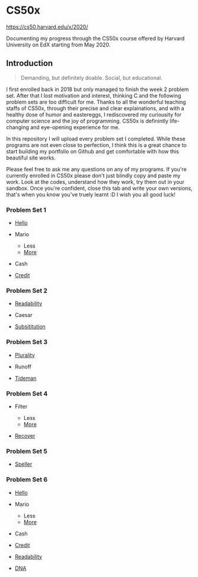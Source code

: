 # CS50x

https://cs50.harvard.edu/x/2020/

Documenting my progress through the CS50x course offered by Harvard University on EdX starting from May 2020.
## Introduction
>Demanding, but definitely doable. Social, but educational. 

I first enrolled back in 2018 but only managed to finish the week 2 problem set. After that I lost motivation and interest, thinking C and the following problem sets are too difficult for me. Thanks to all the wonderful teaching staffs of CS50x, through their precise and clear explainations, and with a healthy dose of humor and eastereggs, I rediscovered my curiousity for computer science and the joy of programming. CS50x is definintly life-changing and eye-opening experience for me.

In this repository I will upload every problem set I completed. While these programs are not even close to perfection, I think this is a great chance to start building my portfolio on Github and get comfortable with how this beautiful site works. 

Please feel free to ask me any questions on any of my programs. If you're currently enrolled in CS50x please don't just blindly copy and paste my work. Look at the codes, understand how they work, try them out in your sandbox. Once you're confident, close this tab and write your own versions, that's when you know you've truely learnt :D I wish you all good luck!

### Problem Set 1
 - [Hello](C/pset1/hello.c)
 
 - Mario
   - Less
   - [More](C/pset1/mario/more/mario.c)
   
 - Cash
 - [Credit](C/pset1/credit.c)

### Problem Set 2
 - [Readability](C/pset2/readability.c)

 - Caesar

 - [Subsititution](C/pset2/substitution.c)

### Problem Set 3
 - [Plurality](C/pset3/plurality.c)

 - Runoff

 - [Tideman](C/pset3/tideman.c)

### Problem Set 4
 - Filter 
   - Less
   - [More](C/pset4/filter/more/helpers.c)

 - [Recover](C/pset4/recover.c)

### Problem Set 5
 - [Speller](C/pset5/speller.c)

### Problem Set 6
 - [Hello](Python/pset6/hello.py)
 
 - Mario
   - Less
   - [More](Python/pset6/mario_more.py)
   
 - Cash
 - [Credit](Python/pset6/credit.py)
 
 - [Readability](Python/pset6/readability.py)
 
 - [DNA](Python/pset6/dna.py)
